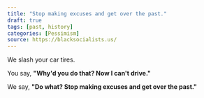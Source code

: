```yaml
---
title: "Stop making excuses and get over the past."
draft: true
tags: [past, history]
categories: [Pessimism]
source: https://blacksocialists.us/
---
```


We slash your car tires.  
  
You say, **"Why'd you do that? Now I can't drive."**  
  
We say, **"Do what? Stop making excuses and get over the past."**

